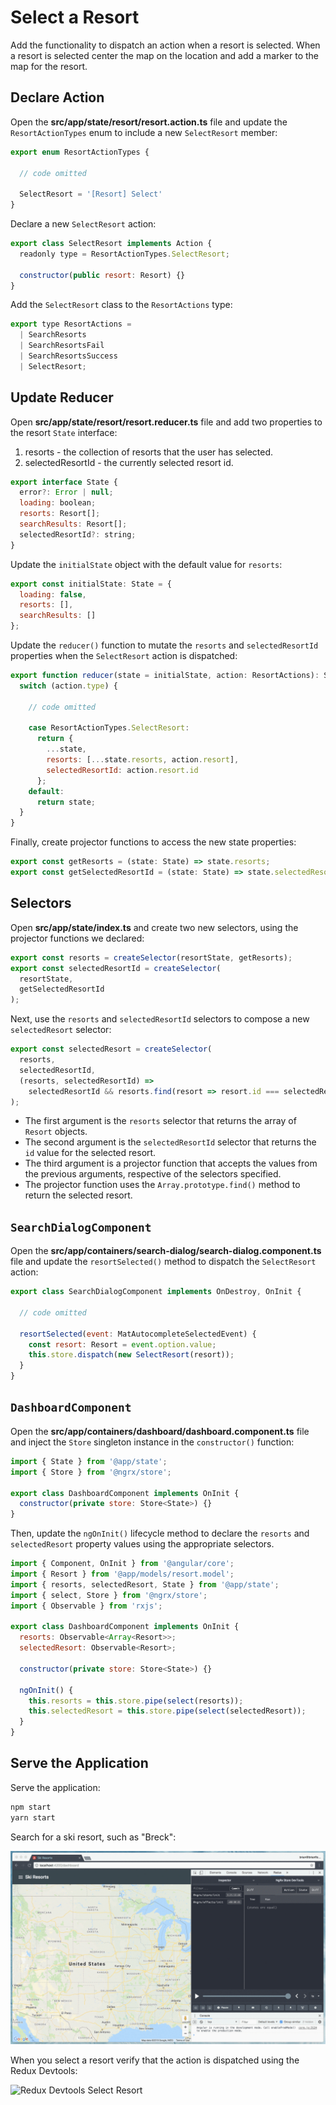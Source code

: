 # Select a Resort

Add the functionality to dispatch an action when a resort is selected.
When a resort is selected center the map on the location and add a marker to the map for the resort.

## Declare Action

Open the **src/app/state/resort/resort.action.ts** file and update the `ResortActionTypes` enum to include a new `SelectResort` member:

```javascript
export enum ResortActionTypes {

  // code omitted

  SelectResort = '[Resort] Select'
}
```

Declare a new `SelectResort` action:

```javascript
export class SelectResort implements Action {
  readonly type = ResortActionTypes.SelectResort;

  constructor(public resort: Resort) {}
}
```

Add the `SelectResort` class to the `ResortActions` type:

```javascript
export type ResortActions =
  | SearchResorts
  | SearchResortsFail
  | SearchResortsSuccess
  | SelectResort;
```

## Update Reducer

Open **src/app/state/resort/resort.reducer.ts** file and add two properties to the resort `State` interface:

1. resorts - the collection of resorts that the user has selected.
2. selectedResortId - the currently selected resort id.

```javascript
export interface State {
  error?: Error | null;
  loading: boolean;
  resorts: Resort[];
  searchResults: Resort[];
  selectedResortId?: string;
}
```

Update the `initialState` object with the default value for `resorts`:

```javascript
export const initialState: State = {
  loading: false,
  resorts: [],
  searchResults: []
};
```

Update the `reducer()` function to mutate the `resorts` and `selectedResortId` properties when the `SelectResort` action is dispatched:

```javascript
export function reducer(state = initialState, action: ResortActions): State {
  switch (action.type) {
    
    // code omitted

    case ResortActionTypes.SelectResort:
      return {
        ...state,
        resorts: [...state.resorts, action.resort],
        selectedResortId: action.resort.id
      };
    default:
      return state;
  }
}
```

Finally, create projector functions to access the new state properties:

```javascript
export const getResorts = (state: State) => state.resorts;
export const getSelectedResortId = (state: State) => state.selectedResortId;
```

## Selectors

Open **src/app/state/index.ts** and create two new selectors, using the projector functions we declared:

```javascript
export const resorts = createSelector(resortState, getResorts);
export const selectedResortId = createSelector(
  resortState,
  getSelectedResortId
);
```

Next, use the `resorts` and `selectedResortId` selectors to compose a new `selectedResort` selector:

```javascript
export const selectedResort = createSelector(
  resorts,
  selectedResortId,
  (resorts, selectedResortId) =>
    selectedResortId && resorts.find(resort => resort.id === selectedResortId)
);
```

* The first argument is the `resorts` selector that returns the array of `Resort` objects.
* The second argument is the `selectedResortId` selector that returns the `id` value for the selected resort.
* The third argument is a projector function that accepts the values from the previous arguments, respective of the selectors specified.
* The projector function uses the `Array.prototype.find()` method to return the selected resort.

## `SearchDialogComponent`

Open the **src/app/containers/search-dialog/search-dialog.component.ts** file and update the `resortSelected()` method to dispatch the `SelectResort` action:

```javascript
export class SearchDialogComponent implements OnDestroy, OnInit {
  
  // code omitted

  resortSelected(event: MatAutocompleteSelectedEvent) {
    const resort: Resort = event.option.value;
    this.store.dispatch(new SelectResort(resort));
  }
}
```

## `DashboardComponent`

Open the **src/app/containers/dashboard/dashboard.component.ts** file and inject the `Store` singleton instance in the `constructor()` function:

```javascript
import { State } from '@app/state';
import { Store } from '@ngrx/store';

export class DashboardComponent implements OnInit {
  constructor(private store: Store<State>) {}
}
```

Then, update the `ngOnInit()` lifecycle method to declare the `resorts` and `selectedResort` property values using the appropriate selectors.

```javascript
import { Component, OnInit } from '@angular/core';
import { Resort } from '@app/models/resort.model';
import { resorts, selectedResort, State } from '@app/state';
import { select, Store } from '@ngrx/store';
import { Observable } from 'rxjs';

export class DashboardComponent implements OnInit {
  resorts: Observable<Array<Resort>>;
  selectedResort: Observable<Resort>;

  constructor(private store: Store<State>) {}

  ngOnInit() {
    this.resorts = this.store.pipe(select(resorts));
    this.selectedResort = this.store.pipe(select(selectedResort));
  }
}
```

## Serve the Application

Serve the application:

```bash
npm start
yarn start
```

Search for a ski resort, such as "Breck":

![Resort Search](./images/resort-search.gif)

When you select a resort verify that the action is dispatched using the Redux Devtools:

![Redux Devtools Select Resort](./images/redux-devtools-select-resort.png)
